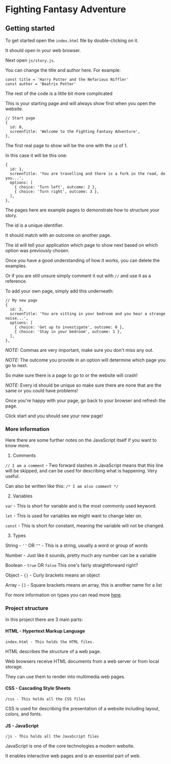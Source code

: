 # Fighting Fantasy Adventure

## Getting started
To get started open the `index.html` file by double-clicking on it.

It should open in your web browser.

Next open `js/story.js`.

You can change the title and author here. For example:

```
const title = 'Harry Potter and the Nefarious Niffler'
const author = 'Beatrix Potter'
```

The rest of the code is a little bit more complicated

This is your starting page and will always show first when you open the website.

```
// Start page
{
  id: 0,
  screenTitle: 'Welcome to the Fighting Fantasy Adventure',
},
```

The first real page to show will be the one with the `id` of 1.

In this case it will be this one:

```
{
  id: 1,
  screenTitle: 'You are travelling and there is a fork in the road, do you...',
  options: [
    { choice: 'Turn left', outcome: 2 },
    { choice: 'Turn right', outcome: 3 },
  ],
},
```

The pages here are example pages to demonstrate how to structure your story.

The id is a unique identifier.

It should match with an outcome on another page.

The id will tell your application which page to show next based on which option was previously chosen.

Once you have a good understanding of how it works, you can delete the examples.

Or if you are still unsure simply comment it out with `//` and use it as a reference.

To add your own page, simply add this underneath:

```
// My new page
{
  id: 3,
  screenTitle: 'You are sitting in your bedroom and you hear a strange noise...',
  options: [
    { choice: 'Get up to investigate', outcome: 0 },
    { choice: 'Stay in your bedroom', outcome: 1 },
  ],
},
```

*NOTE:*
Commas are very important, make sure you don't miss any out.

*NOTE:*
The outcome you provide in an option will determine which page you go to next.

So make sure there is a page to go to or the website will crash!

*NOTE:*
Every id should be unique so make sure there are none that are the same or you could have problems!

Once you're happy with your page, go back to your browser and refresh the page.

Click start and you should see your new page!

### More information

Here there are some further notes on the JavaScript itself if you want to know more.

1. Comments

`// I am a comment` - Two forward slashes in JavaScript means that this line will be skipped,
and can be used for describing what is happening. Very useful.

Can also be written like this:
`/* I am also comment */`

2. Variables

`var` - This is short for variable and is the most commonly used keyword.

`let` - This is used for variables we might want to change later on.

`const` - This is short for constant, meaning the variable will not be changed.

3. Types

String - `''` OR `""` - This is a string, usually a word or group of words

Number - Just like it sounds, pretty much any number can be a variable

Boolean - `true` OR `false` This one's fairly straightforward right?

Object - `{}` - Curly brackets means an object

Array - `[]` - Square brackets means an array, this is another name for a list

For more information on types you can read more [here](https://www.w3schools.com/js/js_datatypes.asp).

### Project structure
In this project there are 3 main parts:

#### HTML - Hypertext Markup Language
```
index.html - This holds the HTML files.
```
HTML describes the structure of a web page.

Web browsers receive HTML documents from a web server or from local storage.

They can use them to render into multimedia web pages.

#### CSS - Cascading Style Sheets
```
/css - This holds all the CSS files
```
CSS is used for describing the presentation of a website including layout, colors, and fonts.

#### JS - JavaScript
```
/js - This holds all the JavaScript files
```
JavaScript is one of the core technologies a modern website.

It enables interactive web pages and is an essential part of web.
